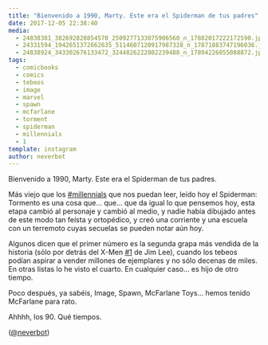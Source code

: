 ```yaml
---
title: "Bienvenido a 1990, Marty. Este era el Spiderman de tus padres"
date: 2017-12-05 22:38:40
media: 
  - 24838381_382692828854570_2509277133075906560_n_17882017222172590.jpg
  - 24331594_1942651372662635_5114607120917987328_n_17871883747196036.jpg
  - 24838924_343302676133472_3244826222802239488_n_17894226055088872.jpg
tags: 
  - comicbooks
  - comics
  - tebeos
  - image
  - marvel
  - spawn
  - mcfarlane
  - torment
  - spiderman
  - millennials
  - 1
template: instagram
author: neverbot
---
```


Bienvenido a 1990, Marty. Este era el Spiderman de tus padres.


Más viejo que los [#millennials](/tags/millennials) que nos puedan leer, leído hoy el Spiderman: Tormento es una cosa que... que... que da igual lo que pensemos hoy, esta etapa cambió al personaje y cambió al medio, y nadie había dibujado antes de este modo tan feísta y ortopédico, y creó una corriente y una escuela con un terremoto cuyas secuelas se pueden notar aún hoy.


Algunos dicen que el primer número es la segunda grapa más vendida de la historia (sólo por detrás del X-Men [#1](/tags/1) de Jim Lee), cuando los tebeos podían aspirar a vender millones de ejemplares y no sólo decenas de miles. En otras listas lo he visto el cuarto. En cualquier caso... es hijo de otro tiempo.


Poco después, ya sabéis, Image, Spawn, McFarlane Toys... hemos tenido McFarlane para rato.


Ahhhh, los 90. Qué tiempos.


([@neverbot](https://instagram.com/neverbot))





